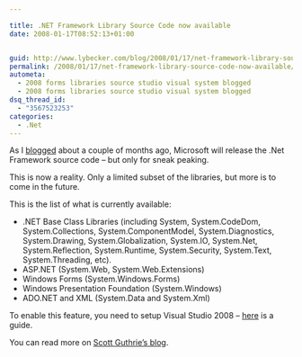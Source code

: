 ```yaml
---

title: .NET Framework Library Source Code now available
date: 2008-01-17T08:52:13+01:00


guid: http://www.lybecker.com/blog/2008/01/17/net-framework-library-source-code-now-available/
permalink: /2008/01/17/net-framework-library-source-code-now-available/
autometa:
  - 2008 forms libraries source studio visual system blogged
  - 2008 forms libraries source studio visual system blogged
dsq_thread_id:
  - "3567523253"
categories:
  - .Net
---
```

As I [blogged](http://www.lybecker.com/blog/2007/10/04/microsoft-releasing-the-net-framework-source-code/ "Anders Lybecker's blog") about a couple of months ago, Microsoft will release the .Net Framework source code – but only for sneak peaking.

This is now a reality. Only a limited subset of the libraries, but more is to come in the future.

This is the list of what is currently available:

  * .NET Base Class Libraries (including System, System.CodeDom, System.Collections, System.ComponentModel, System.Diagnostics, System.Drawing, System.Globalization, System.IO, System.Net, System.Reflection, System.Runtime, System.Security, System.Text, System.Threading, etc).
  * ASP.NET (System.Web, System.Web.Extensions)
  * Windows Forms (System.Windows.Forms)
  * Windows Presentation Foundation (System.Windows)
  * ADO.NET and XML (System.Data and System.Xml)

To enable this feature, you need to setup Visual Studio 2008 – [here](http://blogs.msdn.com/sburke/archive/2008/01/16/configuring-visual-studio-to-debug-net-framework-source-code.aspx "Configuring Visual Studio to Debug .NET Framework Source Code") is a guide.

You can read more on [Scott Guthrie’s blog](http://weblogs.asp.net/scottgu/archive/2008/01/16/net-framework-library-source-code-now-available.aspx " .NET Framework Library Source Code now available").
